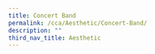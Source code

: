 ```yaml
---
title: Concert Band
permalink: /cca/Aesthetic/Concert-Band/
description: ""
third_nav_title: Aesthetic
---
```

